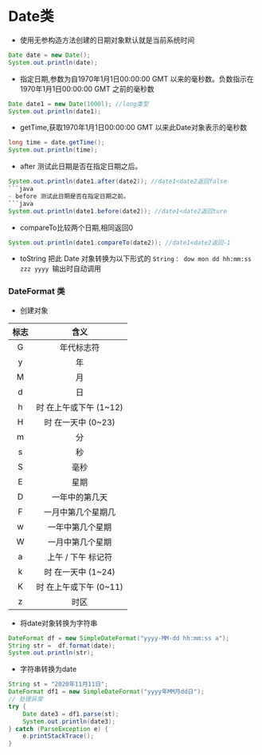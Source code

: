 
# Date类

- 使用无参构造方法创建的日期对象默认就是当前系统时间
```java
Date date = new Date();
System.out.println(date);
```
- 指定日期,参数为自1970年1月1日00:00:00 GMT 以来的毫秒数。负数指示在1970年1月1日00:00:00 GMT 之前的毫秒数
```java
Date date1 = new Date(1000l); //long类型
System.out.println(date1);
```
- getTime,获取1970年1月1日00:00:00 GMT 以来此Date对象表示的毫秒数
```java
long time = date.getTime();
System.out.println(time);
```
- after 测试此日期是否在指定日期之后。
```java
System.out.println(date1.after(date2)); //date1<date2返回false
```java
- before 测试此日期是否在指定日期之前。
```java
System.out.println(date1.before(date2)); //date1<date2返回ture
```
- compareTo比较两个日期,相同返回0
```java
System.out.println(date1.compareTo(date2)); //date1<date2返回-1
```
- toString 把此 Date 对象转换为以下形式的 `String：
 dow mon dd hh:mm:ss zzz yyyy `输出时自动调用

### DateFormat 类
- 创建对象

|标志| 含义|
|:-:|:-:|
|G |年代标志符
|y |年
|M |月
|d |日
|h |时 在上午或下午 (1~12)
|H |时 在一天中 (0~23)
|m |分
|s |秒
|S |毫秒
|E |星期
|D |一年中的第几天
|F |一月中第几个星期几
|w |一年中第几个星期
|W |一月中第几个星期
|a |上午 / 下午 标记符
|k |时 在一天中 (1~24)
|K |时 在上午或下午 (0~11)
|z |时区



- 将date对象转换为字符串
```java
DateFormat df = new SimpleDateFormat("yyyy-MM-dd hh:mm:ss a");
String str =  df.format(date);
System.out.println(str);
```
- 字符串转换为date
```java
String st = "2020年11月11日";
DateFormat df1 = new SimpleDateFormat("yyyy年MM月dd日");
// 处理异常
try {
    Date date3 = df1.parse(st);
    System.out.println(date3);
} catch (ParseException e) {
    e.printStackTrace();
}
```
